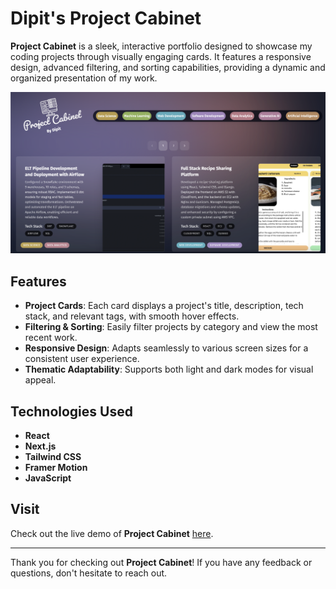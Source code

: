 # Dipit's Project Cabinet

**Project Cabinet** is a sleek, interactive portfolio designed to showcase my coding projects through visually engaging cards. It features a responsive design, advanced filtering, and sorting capabilities, providing a dynamic and organized presentation of my work.

![Project Cabinet Preview](project-cabinet.png)

## Features

- **Project Cards**: Each card displays a project's title, description, tech stack, and relevant tags, with smooth hover effects.
- **Filtering & Sorting**: Easily filter projects by category and view the most recent work.
- **Responsive Design**: Adapts seamlessly to various screen sizes for a consistent user experience.
- **Thematic Adaptability**: Supports both light and dark modes for visual appeal.

## Technologies Used

- **React**
- **Next.js**
- **Tailwind CSS**
- **Framer Motion**
- **JavaScript**

## Visit

Check out the live demo of **Project Cabinet** [here](https://project-cabinet.vercel.app/).

---

Thank you for checking out **Project Cabinet**! If you have any feedback or questions, don't hesitate to reach out.
